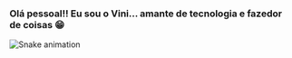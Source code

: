### Olá pessoal!! Eu sou o Vini... amante de tecnologia e fazedor de coisas 😁

![Snake animation](https://github.com/vsiqueirac/vsiqueirac/blob/output/github-contribution-grid-snake.svg)

<!--
**vsiqueirac/vsiqueirac** is a ✨ _special_ ✨ repository because its `README.md` (this file) appears on your GitHub profile.

Here are some ideas to get you started:

- 🔭 I’m currently working on ...
- 🌱 I’m currently learning ...
- 👯 I’m looking to collaborate on ...
- 🤔 I’m looking for help with ...
- 💬 Ask me about ...
- 📫 How to reach me: ...
- 😄 Pronouns: ...
- ⚡ Fun fact: ...
-->
